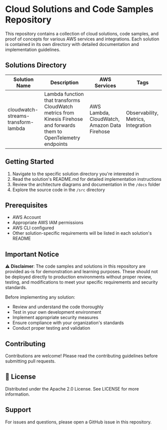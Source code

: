 # Cloud Solutions and Code Samples Repository

This repository contains a collection of cloud solutions, code samples, and proof of concepts for various AWS services and integrations. Each solution is contained in its own directory with detailed documentation and implementation guidelines.

## Solutions Directory

| Solution Name | Description | AWS Services | Tags |
|--------------|-------------|--------------|------|
| cloudwatch-streams-transform-lambda | Lambda function that transforms CloudWatch metrics from Kinesis Firehose and forwards them to OpenTelemetry endpoints | AWS Lambda, CloudWatch, Amazon Data Firehose | Observability, Metrics, Integration |


## Getting Started

1. Navigate to the specific solution directory you're interested in
2. Read the solution's README.md for detailed implementation instructions
3. Review the architecture diagrams and documentation in the `/docs` folder
4. Explore the source code in the `/src` directory

## Prerequisites

- AWS Account
- Appropriate AWS IAM permissions
- AWS CLI configured
- Other solution-specific requirements will be listed in each solution's README


## Important Notice

⚠️ **Disclaimer**: The code samples and solutions in this repository are provided as-is for demonstration and learning purposes. These should not be deployed directly to production environments without proper review, testing, and modifications to meet your specific requirements and security standards.

Before implementing any solution:
- Review and understand the code thoroughly
- Test in your own development environment
- Implement appropriate security measures
- Ensure compliance with your organization's standards
- Conduct proper testing and validation

## Contributing

Contributions are welcome! Please read the contributing guidelines before submitting pull requests.


## 📜 License

Distributed under the Apache 2.0 License. See LICENSE for more information.



## Support

For issues and questions, please open a GitHub issue in this repository.
